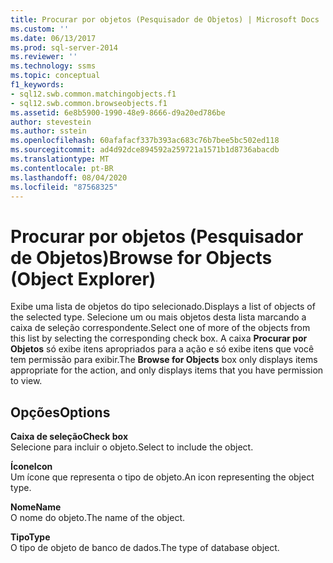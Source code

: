```yaml
---
title: Procurar por objetos (Pesquisador de Objetos) | Microsoft Docs
ms.custom: ''
ms.date: 06/13/2017
ms.prod: sql-server-2014
ms.reviewer: ''
ms.technology: ssms
ms.topic: conceptual
f1_keywords:
- sql12.swb.common.matchingobjects.f1
- sql12.swb.common.browseobjects.f1
ms.assetid: 6e8b5900-1990-48e9-8666-d9a20ed786be
author: stevestein
ms.author: sstein
ms.openlocfilehash: 60afafacf337b393ac683c76b7bee5bc502ed118
ms.sourcegitcommit: ad4d92dce894592a259721a1571b1d8736abacdb
ms.translationtype: MT
ms.contentlocale: pt-BR
ms.lasthandoff: 08/04/2020
ms.locfileid: "87568325"
---
```

# <a name="browse-for-objects-object-explorer"></a><span data-ttu-id="6175c-102">Procurar por objetos (Pesquisador de Objetos)</span><span class="sxs-lookup"><span data-stu-id="6175c-102">Browse for Objects (Object Explorer)</span></span>
  <span data-ttu-id="6175c-103">Exibe uma lista de objetos do tipo selecionado.</span><span class="sxs-lookup"><span data-stu-id="6175c-103">Displays a list of objects of the selected type.</span></span> <span data-ttu-id="6175c-104">Selecione um ou mais objetos desta lista marcando a caixa de seleção correspondente.</span><span class="sxs-lookup"><span data-stu-id="6175c-104">Select one of more of the objects from this list by selecting the corresponding check box.</span></span> <span data-ttu-id="6175c-105">A caixa **Procurar por Objetos** só exibe itens apropriados para a ação e só exibe itens que você tem permissão para exibir.</span><span class="sxs-lookup"><span data-stu-id="6175c-105">The **Browse for Objects** box only displays items appropriate for the action, and only displays items that you have permission to view.</span></span>  
  
## <a name="options"></a><span data-ttu-id="6175c-106">Opções</span><span class="sxs-lookup"><span data-stu-id="6175c-106">Options</span></span>  
 <span data-ttu-id="6175c-107">**Caixa de seleção**</span><span class="sxs-lookup"><span data-stu-id="6175c-107">**Check box**</span></span>  
 <span data-ttu-id="6175c-108">Selecione para incluir o objeto.</span><span class="sxs-lookup"><span data-stu-id="6175c-108">Select to include the object.</span></span>  
  
 <span data-ttu-id="6175c-109">**Ícone**</span><span class="sxs-lookup"><span data-stu-id="6175c-109">**Icon**</span></span>  
 <span data-ttu-id="6175c-110">Um ícone que representa o tipo de objeto.</span><span class="sxs-lookup"><span data-stu-id="6175c-110">An icon representing the object type.</span></span>  
  
 <span data-ttu-id="6175c-111">**Nome**</span><span class="sxs-lookup"><span data-stu-id="6175c-111">**Name**</span></span>  
 <span data-ttu-id="6175c-112">O nome do objeto.</span><span class="sxs-lookup"><span data-stu-id="6175c-112">The name of the object.</span></span>  
  
 <span data-ttu-id="6175c-113">**Tipo**</span><span class="sxs-lookup"><span data-stu-id="6175c-113">**Type**</span></span>  
 <span data-ttu-id="6175c-114">O tipo de objeto de banco de dados.</span><span class="sxs-lookup"><span data-stu-id="6175c-114">The type of database object.</span></span>  
  
  
